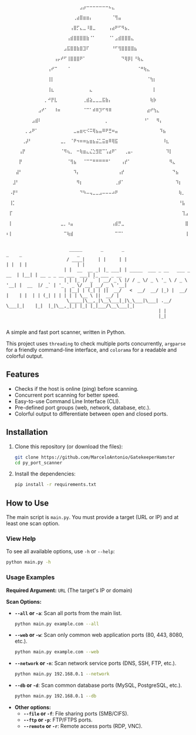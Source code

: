 

```
                                      ⠀⠀⠀⠀⠀⠀⠀⠀⠀⠀⠀⠀⠀⠀⠀⠀⠀⠀⠀⠀⠀⠀⠀⣠⡴⠒⠒⠒⠒⠒⠒⠒⠦⣄⠀⠀⠀⠀⠀⠀⠀⠀⠀⠀⠀⠀⠀⠀⠀⠀⠀⠀⠀⠀⠀⠀⠀
                                    ⠀⠀⠀⠀⠀⠀⠀⠀⠀⠀⠀⠀⠀⠀⠀⠀⠀⠀⠀⠀⠀⢀⣴⣿⣶⣶⡄⠀⠀⠀⠀⠀⠀⠈⢻⣤⠀⠀⠀⠀⠀⠀⠀⠀⠀⠀⠀⠀⠀⠀⠀⠀⠀⠀⠀⠀⠀
                                    ⠀⠀⠀⠀⠀⠀⠀⠀⠀⠀⠀⠀⠀⠀⠀⠀⠀⠀⠀⠀⢠⣿⡋⣄⣀⠸⣿⣀⠀⠀⠀⠀⢠⣴⠟⠋⠻⣦⡀⠀⠀⠀⠀⠀⠀⠀⠀⠀⠀⠀⠀⠀⠀⠀⠀⠀⠀
                                    ⠀⠀⠀⠀⠀⠀⠀⠀⠀⠀⠀⠀⠀⠀⠀⠀⠀⠀⠀⢠⣾⣿⣿⣿⣿⣷⠈⠁⠀⠀⠀⠀⠈⠁⣠⣾⣿⣿⣿⣄⠀⠀⠀⠀⠀⠀⠀⠀⠀⠀⠀⠀⠀⠀⠀⠀⠀
                                    ⠀⠀⠀⠀⠀⠀⠀⠀⠀⠀⠀⠀⠀⠀⠀⠀⠀⠀⣠⣯⣿⣿⣷⣿⣹⠏⠀⠀⠀⠀⠀⠀⠀⠘⠋⢻⣿⣿⣿⣿⣦⠀⠀⠀⠀⠀⠀⠀⠀⠀⠀⠀⠀⠀⠀⠀⠀
                                    ⠀⠀⠀⠀⠀⠀⠀⠀⠀⠀⠀⠀⠀⠀⠀⢠⡤⠞⠋⢸⣿⣿⣿⠟⠁⠀⠀⠀⠀⠀⠀⠀⠀⠀⠀⠀⠙⢿⡿⡇⠘⢷⣄⠀⠀⠀⠀⠀⠀⠀⠀⠀⠀⠀⠀⠀⠀
                                    ⠀⠀⠀⠀⠀⠀⠀⠀⠀⠀⠀⠀⠀⢠⠞⠉⠀⠀⠀⠈⠀⠀⠀⠀⠀⠀⠀⠀⠀⠀⠀⠀⠀⠀⠀⠀⠀⠀⠀⠀⠀⠈⠛⢷⣄⠀⠀⠀⠀⠀⠀⠀⠀⠀⠀⠀⠀
                                    ⠀⠀⠀⠀⠀⠀⠀⠀⠀⠀⠀⠀⠀⢸⡇⠀⠀⠀⠀⠀⠀⠀⠀⠀⠀⠀⠀⠀⠀⠀⠀⠀⠀⠀⠀⠀⠀⠀⠀⠀⠀⠀⠀⠀⠈⢳⡆⠀⠀⠀⠀⠀⠀⠀⠀⠀⠀
                                    ⠀⠀⠀⠀⠀⠀⠀⠀⠀⠀⠀⠀⠀⢸⣆⠀⠀⠀⠀⠀⠀⠀⠀⠀⠀⠀⣄⠀⠀⠀⠀⠀⠀⠀⠀⠀⠀⠀⠀⠀⠀⠀⠀⠀⠀⠀⡇⠀⠀⠀⠀⠀⠀⠀⠀⠀⠀
                                    ⠀⠀⠀⠀⠀⠀⠀⠀⠀⠀⠀⠀⡀⠚⡟⣇⠀⠀⠀⠀⠀⠀⠀⠀⢀⣾⣵⣀⣀⣀⣯⣷⡄⠀⠀⠀⠀⠀⠀⠀⠀⠀⠀⠀⠀⢷⡷⠀⠀⠀⠀⠀⠀⠀⠀⠀⠀
                                    ⠀⠀⠀⠀⠀⠀⠀⠀⠀⠀⣠⠞⠁⠀⠀⠸⠶⠀⠀⠀⠀⠀⠀⠀⠈⠉⠁⠾⠿⡹⠋⠻⠿⠀⠀⠀⠀⠀⠀⠀⠀⠀⠀⠀⣴⠞⢳⣄⠀⠀⠀⠀⠀⠀⠀⠀⠀
                                    ⠀⠀⠀⠀⠀⠀⠀⠀⣠⣾⠇⠀⠀⠀⠀⠀⠀⠀⠀⠀⠀⠀⠀⠀⠀⠀⠀⠀⠀⠀⠀⡀⠀⠀⠀⠀⠀⠀⠀⠀⠀⠀⠀⠘⠁⠀⠀⠻⡄⠀⠀⠀⠀⠀⠀⠀⠀
                                    ⠀⠀⠀⠀⠀⠀⡀⣠⠟⠁⠀⠀⠀⠀⠀⠀⠀⠀⠀⠀⠀⣀⣤⣶⢖⠪⠭⢿⣦⣤⠿⠟⣛⠶⣤⠀⠀⠀⠀⠀⠀⠀⠀⠀⠀⠀⠀⠀⠹⣦⠀⠀⠀⠀⠀⠀⠀
                                    ⠀⠀⠀⠀⠀⢀⡼⠃⠀⠀⠀⠀⠀⠀⠀⠀⠀⣀⡀⠀⠈⠟⠲⠶⠶⣦⣶⣦⣬⣁⣭⣶⠿⢿⣯⠀⠀⠀⠀⠀⠀⠀⠀⠀⠀⠀⠀⠀⠀⠸⣆⠀⠀⠀⠀⠀⠀
                                    ⠀⠀⠀⠀⢠⡟⠀⠀⠀⠀⠀⠀⠀⠀⠀⠀⠀⠈⠻⢦⡀⠀⠒⢷⣶⣄⣌⣑⣻⣟⠉⢡⣴⠟⠁⠀⠀⢀⣤⠄⠀⠀⠀⠀⠀⠀⠀⠀⠀⠀⠹⡇⠀⠀⠀⠀⠀
                                    ⠀⠀⠀⠀⡟⠀⠀⠀⠀⠀⠀⠀⠀⠀⠀⠀⠀⠀⠀⠈⢻⣦⠀⠀⠈⠉⠉⠛⠛⠛⠛⠛⠁⠀⠀⠀⢠⡞⠁⠀⠀⠀⠀⠀⠀⠀⠀⠀⠀⠀⠀⠻⣄⠀⠀⠀⠀
                                    ⠀⠀⠀⣼⠃⠀⠀⠀⠀⠀⠀⠀⠀⠀⠀⠀⠀⠀⠀⠀⠀⠹⡄⠀⠀⠀⠀⠀⠀⠀⠀⠀⠀⠀⠀⢠⡞⠀⠀⠀⠀⠀⠀⠀⠀⠀⠀⠀⠀⠀⠀⠀⠙⣦⠀⠀⠀
                                    ⠀⠀⣸⠃⠀⠀⠀⠀⠀⠀⠀⠀⠀⠀⠀⠀⠀⠀⠀⠀⠀⠀⠻⡆⠀⠀⠀⠀⠀⠀⠀⠀⠀⠀⢀⡾⠁⠀⠀⠀⠀⠀⠀⠀⠀⠀⠀⠀⠀⠀⠀⠀⠀⠹⡆⠀⠀
                                    ⠀⠠⡟⠃⠀⠀⠀⠀⠀⠀⠀⠀⠀⠀⠀⠀⠀⠀⠀⠀⠀⠀⠀⠙⠳⠤⢤⣀⣀⣠⠤⠤⠤⠴⠟⠀⠀⠀⠀⠀⠀⠀⠀⠀⠀⠀⠀⠀⠀⠀⠀⠀⠀⠀⢷⡀⠀
                                    ⠀⢸⡁⠀⠀⠀⠀⠀⠀⠀⠀⠀⠀⠀⠀⠀⠀⠀⠀⠀⠀⠀⠀⠀⠀⠀⠀⠀⠀⠀⠀⠀⠀⠀⠀⠀⠀⠀⠀⠀⠀⠀⠀⠀⠀⠀⠀⠀⠀⠀⠀⠀⠀⠀⠘⣧⠀
                                    ⠀⡏⠀⠀⠀⠀⠀⠀⠀⠀⠀⠀⠀⠀⠀⠀⠀⠀⠀⠀⠀⠀⠀⠀⠀⠀⠀⠀⠀⠀⠀⠀⠀⠀⠀⠀⠀⠀⠀⠀⠀⠀⠀⠀⠀⠀⠀⠀⠀⠀⠀⠀⠀⠀⠀⢹⣠
                                    ⠀⡇⠀⠀⠀⠀⠀⠀⠀⠀⠀⠀⠀⠀⠀⠀⠀⣀⡀⠰⣤⠀⠀⠀⠀⠀⠀⠀⠀⠀⠀⠀⠀⢠⣾⡛⣀⠀⠀⠀⠀⠀⠀⠀⠀⠀⠀⠀⠀⠀⠀⠀⠀⠀⠀⠀⣿
                                    ⠆⡇⠀⠀⠀⠀⠀⠀⠀⠀⠀⠀⠀⠀⠀⠀⠀⠀⠉⢷⣾⠀⠀⠀⠀⠀⠀⠀⠀⠀⠀⠀⠀⠀⠉⠉⠁⠀⠀⠀⠀⠀⠀⠀⠀⠀⠀⠀⠀⠀⠀⠀⠀⠀⠀⠀⢸
                                                       

                        _____       _       _                               _    _                     _            
                       / ____|     | |     | |                             | |  | |                   | |           
                      | |  __  __ _| |_ ___| | _____  ___ _ __   ___ _ __  | |__| | __ _ _ __ ___  ___| |_ ___ _ __ 
                      | | |_ |/ _` | __/ _ \ |/ / _ \/ _ \ '_ \ / _ \ '__| |  __  |/ _` | '_ ` _ \/ __| __/ _ \ '__|
                      | |__| | (_| | ||  __/   <  __/  __/ |_) |  __/ |    | |  | | (_| | | | | | \__ \ ||  __/ |   
                       \_____|\__,_|\__\___|_|\_\___|\___| .__/ \___|_|    |_|  |_|\__,_|_| |_| |_|___/\__\___|_|   
                                                          | |                                                        
                                                          |_|                                                                                                            
```


A simple and fast port scanner, written in Python.

This project uses `threading` to check multiple ports concurrently, `argparse` for a friendly command-line interface, and `colorama` for a readable and colorful output.

## Features

  * Checks if the host is online (ping) before scanning.
  * Concurrent port scanning for better speed.
  * Easy-to-use Command Line Interface (CLI).
  * Pre-defined port groups (web, network, database, etc.).
  * Colorful output to differentiate between open and closed ports.

## Installation

1.  Clone this repository (or download the files):

    ```bash
    git clone https://github.com/MarceloAntonio/GatekeeperHamster
    cd py_port_scanner
    ```

2.  Install the dependencies:

    ```bash
    pip install -r requirements.txt
    ```

## How to Use

The main script is `main.py`. You must provide a target (URL or IP) and at least one scan option.

### View Help

To see all available options, use `-h` or `--help`:

```bash
python main.py -h
```

### Usage Examples

**Required Argument:** `URL` (The target's IP or domain)

**Scan Options:**

  * **`--all` or `-a`**: Scan all ports from the main list.
    ```bash
    python main.py example.com --all
    ```
  * **`--web` or `-w`**: Scan only common web application ports (80, 443, 8080, etc.).
    ```bash
    python main.py example.com --web
    ```
  * **`--network` or `-n`**: Scan network service ports (DNS, SSH, FTP, etc.).
    ```bash
    python main.py 192.168.0.1 --network
    ```
  * **`--db` or `-d`**: Scan common database ports (MySQL, PostgreSQL, etc.).
    ```bash
    python main.py 192.168.0.1 --db
    ```
  * **Other options:**
      * **`--file` or `-f`**: File sharing ports (SMB/CIFS).
      * **`--ftp` or `-p`**: FTP/FTPS ports.
      * **`--remote` or `-r`**: Remote access ports (RDP, VNC).